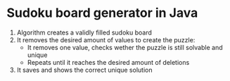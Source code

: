 # Sudoku board generator in Java
1. Algorithm creates a validly filled sudoku board
2. It removes the desired amount of values to create the puzzle:
    - It removes one value, checks wether the puzzle is still solvable and unique
    - Repeats until it reaches the desired amount of deletions
3. It saves and shows the correct unique solution
